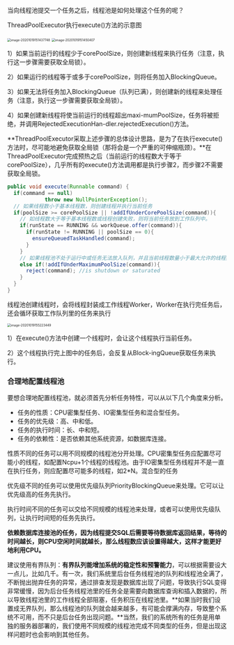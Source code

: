当向线程池提交一个任务之后，线程池是如何处理这个任务的呢？

ThreadPoolExecutor执行execute()方法的示意图

<img src="/Users/zhangchongchong/Library/Application Support/typora-user-images/image-20201019151437748.png" alt="image-20201019151437748" style="zoom:50%;" />

<img src="/Users/zhangchongchong/Library/Application Support/typora-user-images/image-20201019151450407.png" alt="image-20201019151450407" style="zoom:50%;" />

1）如果当前运行的线程少于corePoolSize，则创建新线程来执行任务（注意，执行这一步骤需要获取全局锁）。

2）如果运行的线程等于或多于corePoolSize，则将任务加入BlockingQueue。

3）如果无法将任务加入BlockingQueue（队列已满），则创建新的线程来处理任务（注意，执行这一步骤需要获取全局锁）。

4）如果创建新线程将使当前运行的线程超出maxi-mumPoolSize，任务将被拒绝，并调用RejectedExecutionHan-dler.rejectedExecution()方法。

**ThreadPoolExecutor采取上述步骤的总体设计思路，是为了在执行execute()方法时，尽可能地避免获取全局锁（那将会是一个严重的可伸缩瓶颈）。**在ThreadPoolExecutor完成预热之后（当前运行的线程数大于等于corePoolSize），几乎所有的execute()方法调用都是执行步骤2，而步骤2不需要获取全局锁。

```Java
public void execute(Runnable command) {
  if(command == null)
    		throw new NullPointerException();
  // 如果线程数小于基本线程数，则创建线程并执行当前任务 
  if(poolSize >= corePoolSize || !addIfUnderCorePoolSize(command)){
    // 如线程数大于等于基本线程数或线程创建失败，则将当前任务放到工作队列中。
    if(runState == RUNNING && workQueue.offer(command)){
      if(runState != RUNNING || poolSize == 0){
        ensureQueuedTaskHandled(command);
      }
    }
    // 如果线程池不处于运行中或任务无法放入队列，并且当前线程数量小于最大允许的线程数量， 则创建一个线程执行任务。
    else if(!addIfUnderMaximumPoolSize(command)){
      reject(command); //is shutdown or saturated
    }
  }
}
```

线程池创建线程时，会将线程封装成工作线程Worker，Worker在执行完任务后，还会循环获取工作队列里的任务来执行

<img src="/Users/zhangchongchong/Library/Application Support/typora-user-images/image-20201019155223449.png" alt="image-20201019155223449" style="zoom:50%;" />

1）在execute()方法中创建一个线程时，会让这个线程执行当前任务。

2）这个线程执行完上图中的任务后，会反复从Block-ingQueue获取任务来执行。

### 合理地配置线程池

要想合理地配置线程池，就必须首先分析任务特性，可以从以下几个角度来分析。

- 任务的性质：CPU密集型任务、IO密集型任务和混合型任务。
- 任务的优先级：高、中和低。
- 任务的执行时间：长、中和短。
- 任务的依赖性：是否依赖其他系统资源，如数据库连接。

性质不同的任务可以用不同规模的线程池分开处理。CPU密集型任务应配置尽可能小的线程，如配置Ncpu+1个线程的线程池。由于IO密集型任务线程并不是一直在执行任务，则应配置尽可能多的线程，如2*N。混合型的任务

优先级不同的任务可以使用优先级队列PriorityBlockingQueue来处理。它可以让优先级高的任务先执行。

执行时间不同的任务可以交给不同规模的线程池来处理，或者可以使用优先级队列，让执行时间短的任务先执行。

**依赖数据库连接池的任务，因为线程提交SQL后需要等待数据库返回结果，等待的时间越长，则CPU空闲时间就越长，那么线程数应该设置得越大，这样才能更好地利用CPU。**

建议使用有界队列：**有界队列能增加系统的稳定性和预警能力**，可以根据需要设大一点儿，比如几千。有一次，我们系统里后台任务线程池的队列和线程池全满了，不断抛出抛弃任务的异常，通过排查发现是数据库出现了问题，导致执行SQL变得非常缓慢，因为后台任务线程池里的任务全是需要向数据库查询和插入数据的，所以导致线程池里的工作线程全部阻塞，任务积压在线程池里。**如果当时我们设置成无界队列，那么线程池的队列就会越来越多，有可能会撑满内存，导致整个系统不可用，而不只是后台任务出现问题。**当然，我们的系统所有的任务是用单独的服务器部署的，我们使用不同规模的线程池完成不同类型的任务，但是出现这样问题时也会影响到其他任务。











